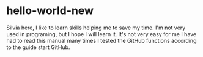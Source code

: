 # hello-world-new

Silvia here, I like to learn skills helping me to save my time.
I'm not very used in programing, but I hope I will learn it.
It's not very easy for me
I have had to read this manual many times
I tested the GitHub functions according to the guide start GitHub.
